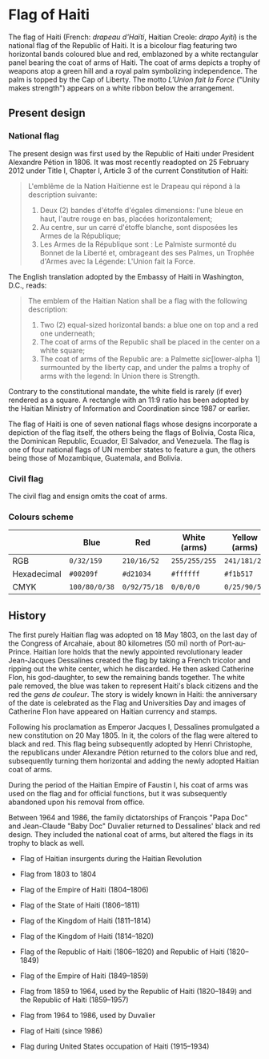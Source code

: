 # Flag of Haiti

The flag of Haiti (French: *drapeau d'Haïti*, Haitian Creole: *drapo Ayiti*) is the national flag of the Republic of Haiti. It is a bicolour flag featuring two horizontal bands coloured blue and red, emblazoned by a white rectangular panel bearing the coat of arms of Haiti. The coat of arms depicts a trophy of weapons atop a green hill and a royal palm symbolizing independence. The palm is topped by the Cap of Liberty. The motto<!--NOT the national motto, which remains ''Liberte, Egalite, Fraternite''--> *L'Union fait la Force* ("Unity makes strength") appears on a white ribbon below the arrangement.

## Present design

### National flag

The present design was first used by the Republic of Haiti under President Alexandre Pétion in 1806. It was most recently readopted on 25 February 2012 under Title I, Chapter I, Article 3 of the current Constitution of Haiti:

> L'emblême de la Nation Haïtienne est le Drapeau qui répond à la description suivante:
>
> 1. Deux (2) bandes d'étoffe d'égales dimensions: l'une bleue en haut, l'autre rouge en bas, placées horizontalement;
> 2. Au centre, sur un carré d'étoffe blanche, sont disposées les Armes de la République;
> 3. Les Armes de la République sont : Le Palmiste surmonté du Bonnet de la Liberté et, ombrageant des ses Palmes, un Trophée d'Armes avec la Légende: L'Union fait la Force.

The English translation adopted by the Embassy of Haiti in Washington, D.C., reads:

> The emblem of the Haitian Nation shall be a flag with the following description:
>
> 1. Two (2) equal-sized horizontal bands: a blue one on top and a red one underneath;
> 2. The coat of arms of the Republic shall be placed in the center on a white square;
> 3. The coat of arms of the Republic are: a Palmette *sic*[lower-alpha 1] surmounted by the liberty cap, and under the palms a trophy of arms with the legend: In Union there is Strength.

Contrary to the constitutional mandate, the white field is rarely (if ever) rendered as a square. A rectangle with an 11:9 ratio has been adopted by the Haitian Ministry of Information and Coordination since 1987 or earlier.

The flag of Haiti is one of seven national flags whose designs incorporate a depiction of the flag itself, the others being the flags of Bolivia, Costa Rica, the Dominican Republic, Ecuador, El Salvador, and Venezuela. The flag is one of four national flags of UN member states to feature a gun, the others being those of Mozambique, Guatemala, and Bolivia.

### Civil flag

The civil flag and ensign omits the coat of arms.

### Colours scheme

|             | Blue          | Red          | White (arms)  | Yellow (arms) | Green (arms) |
| ----------- | ------------- | ------------ | ------------- | ------------- | ------------ |
| RGB         | `0/32/159`    | `210/16/52`  | `255/255/255` | `241/181/23`  | `1/106/22`   |
| Hexadecimal | `#00209f`     | `#d21034`    | `#ffffff`     | `#f1b517`     | `#016a16`    |
| CMYK        | `100/80/0/38` | `0/92/75/18` | `0/0/0/0`     | `0/25/90/5`   | `99/0/79/58` |

## History

The first purely Haitian flag was adopted on 18 May 1803, on the last day of the Congress of Arcahaie, about 80 kilometres (50 mi) north of Port-au-Prince. Haitian lore holds that the newly appointed revolutionary leader Jean-Jacques Dessalines created the flag by taking a French tricolor and ripping out the white center, which he discarded. He then asked Catherine Flon, his god-daughter, to sew the remaining bands together. The white pale removed, the blue was taken to represent Haiti's black citizens and the red the *gens de couleur*. The story is widely known in Haiti: the anniversary of the date is celebrated as the Flag and Universities Day and images of Catherine Flon have appeared on Haitian currency and stamps.

Following his proclamation as Emperor Jacques I, Dessalines promulgated a new constitution on 20 May 1805. In it, the colors of the flag were altered to black and red. This flag being subsequently adopted by Henri Christophe, the republicans under Alexandre Pétion returned to the colors blue and red, subsequently turning them horizontal and adding the newly adopted Haitian coat of arms.

During the period of the Haitian Empire of Faustin I, his coat of arms was used on the flag and for official functions, but it was subsequently abandoned upon his removal from office.

Between 1964 and 1986, the family dictatorships of François "Papa Doc" and Jean-Claude "Baby Doc" Duvalier returned to Dessalines' black and red design. They included the national coat of arms, but altered the flags in its trophy to black as well.

- Flag of Haitian insurgents during the Haitian Revolution

- Flag from 1803 to 1804

- Flag of the Empire of Haiti (1804–1806)

- Flag of the State of Haiti (1806–1811)

- Flag of the Kingdom of Haiti (1811–1814)

- Flag of the Kingdom of Haiti (1814–1820)

- Flag of the Republic of Haiti (1806–1820) and Republic of Haiti (1820–1849)

- Flag of the Empire of Haiti (1849–1859)

- Flag from 1859 to 1964, used by the Republic of Haiti (1820–1849) and the Republic of Haiti (1859–1957)

- Flag from 1964 to 1986, used by Duvalier

- Flag of Haiti (since 1986)

- Flag during United States occupation of Haiti (1915–1934)
